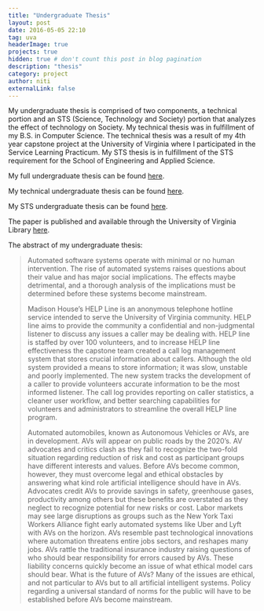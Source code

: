 ```yaml
---
title: "Undergraduate Thesis"
layout: post
date: 2016-05-05 22:10
tag: uva
headerImage: true
projects: true
hidden: true # don't count this post in blog pagination
description: "thesis"
category: project
author: niti
externalLink: false
---
```


My undergraduate thesis is comprised of two components, a technical portion and an STS (Science, Technology and Society) portion that analyzes the effect of technology on Society. My technical thesis was in fulfillment of my B.S. in Computer Science. The technical thesis was a result of my 4th year capstone project at the University of Virginia where I participated in the Service Learning Practicum. My STS thesis is in fulfillment of the STS requirement for the School of Engineering and Applied Science.

My full undergraduate thesis can be found [here]({{site.url}}/assets/docs/Thesis_Undergraduate.pdf).

My technical undergraduate thesis can be found [here]({{site.url}}/assets/docs/Thesis_Undergraduate_Technical.pdf).

My STS undergraduate thesis can be found [here]({{site.url}}/assets/docs/Thesis_Undergraduate_STS.pdf).

The paper is published and available through the University of Virginia Library [here](https://search.lib.virginia.edu/catalog/u6819392).

The abstract of my undergraduate thesis:

<blockquote>
  <p>
    Automated software systems operate with minimal or no human intervention. The rise of automated systems raises questions about their value and has major social implications. The effects maybe detrimental, and a thorough analysis of the implications must be determined before these systems become mainstream.
  </p>
  <p>
    Madison House’s HELP Line is an anonymous telephone hotline service intended to serve the University of Virginia community. HELP line aims to provide the community a confidential and non-judgmental listener to discuss any issues a caller may be dealing with. HELP line is staffed by over 100 volunteers, and to increase HELP line effectiveness the capstone team created a call log management system that stores crucial information about callers. Although the old system provided a means to store information; it was slow, unstable and poorly implemented. The new system tracks the development of a caller to provide volunteers accurate information to be the most informed listener. The call log provides reporting on caller statistics, a cleaner user workflow, and better searching capabilities for volunteers and administrators to streamline the overall HELP line program.
  </p>

  <p>
    Automated automobiles, known as Autonomous Vehicles or AVs, are in development. AVs will appear on public roads by the 2020’s. AV advocates and critics clash as they fail to recognize the two-fold situation regarding reduction of risk and cost as participant groups have different interests and values. Before AVs become common, however, they must overcome legal and ethical obstacles by answering what kind role artificial intelligence should have in AVs. Advocates credit AVs to provide savings in safety, greenhouse gases, productivity among others but these benefits are overstated as they neglect to recognize potential for new risks or cost. Labor markets may see large disruptions as groups such as the New York Taxi Workers Alliance fight early automated systems like Uber and Lyft with AVs on the horizon. AVs resemble past technological innovations where automation threatens entire jobs sectors, and reshapes many jobs. AVs rattle the traditional insurance industry raising questions of who should bear responsibility for errors caused by AVs. These liability concerns quickly become an issue of what ethical model cars should bear. What is the future of AVs? Many of the issues are ethical, and not particular to AVs but to all artificial intelligent systems. Policy regarding a universal standard of norms for the public will have to be established before AVs become mainstream.
  </p>

</blockquote>
